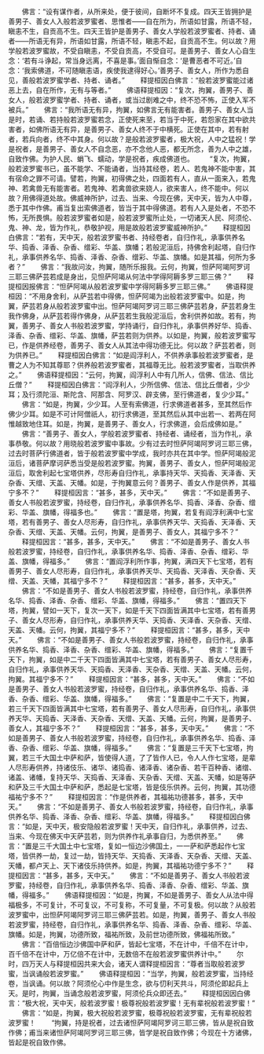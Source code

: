 <!-- { "loadSidebar": true } -->
　　佛言：“设有谋作者，从所来处，便于彼间，自断坏不复成。四天王皆拥护是善男子、善女人入般若波罗蜜者、思惟者——自在所为，所语如甘露，所语不轻，瞋恚不生，自贡高不生。四天王皆护是善男子、善女人学般若波罗蜜者、持者、诵者——所语无有异，所语如甘露，所语不轻，瞋恚不起，自贡高不生。何以故？用学般若波罗蜜故，不受自瞋恚，不受自贡高，不受自可。是善男子、善女人心自生念：‘若有斗诤起，常当身远离，不喜是事。’面自惭自念：‘是曹恶者不可近。’自念：‘我索佛道，不可随瞋恚语，疾使我逮得好心。’善男子、善女人，所作为悉自见，善般若波罗蜜学者、持者、诵者。”
　　释提桓因白佛言：“般若波罗蜜能过诸恶上去，自在所作，无有与等者。”
　　佛语释提桓因：“复次，拘翼，善男子、善女人，般若波罗蜜学者、持者、诵者，或当过剧难之中，终不恐不怖，正使入军不被兵。”
　　佛言：“我所语无有异，拘翼，如佛言无有能害者。善男子、善女人当是时，若诵、若持般若波罗蜜若念，正使死来至，若当于中死，若怨家在其中欲共害者，如佛所语无有异，是善男子、善女人终不于中横死。正使在其中，若有射者，若兵向者，终不中其身。何以故？是般若波罗蜜者，极大祝，人中之猛祝！学是祝者，是善男子、善女人不自念恶，亦不念他人恶，都无所念，善为人中之雄，自致作佛。为护人民、蜎飞、蠕动，学是祝者，疾成佛道也。
　　“复次，拘翼，般若波罗蜜书已，虽不能学、不能诵者，当持其经卷，若人、若鬼神不能中害，其有宿命之罪不可请。譬若，拘翼，初得佛之处，四面若有人，直从一面来入，若鬼神、若禽兽无有能害者。若鬼神、若禽兽欲来娆人，欲来害人，终不能中。何以故？用佛得道处故。佛威神所护，过去、当来、今现在佛，天中天，皆为人中尊，悉于其中作佛。甫当复出索佛道者，皆当于其中得佛道。若有人入是处者，不恐不怖，无所畏惧。般若波罗蜜者如是，般若波罗蜜所止处，一切诸天人民、阿须伦、鬼、神、龙，皆为作礼，恭敬护视，用是故般若波罗蜜威神所护。”
　　释提桓因白佛言：“若有，天中天，般若波罗蜜书者、持经卷者，自归作礼，承事供养名华、捣香、泽香、杂香、缯彩、华盖、旗幡；若般泥洹后，持佛舍利起塔，自归作礼，承事供养名华、捣香、泽香、杂香、缯彩、华盖、旗幡。如是其福，何所为多者？”
　　佛言：“我故问汝，拘翼，随所乐报我。云何，拘翼，怛萨阿竭阿罗诃三耶三佛萨芸若成是身出，见怛萨阿竭从何法中学得阿耨多罗三耶三佛？”
　　释提桓因报佛言：“怛萨阿竭从般若波罗蜜中学得阿耨多罗三耶三佛。”
　　佛语释提桓因：“不用身舍利，从萨芸若中得佛，怛萨阿竭为出般若波罗蜜中。如是，拘翼，萨芸若身从般若波罗蜜中出。怛萨阿竭阿罗诃三耶三佛萨芸若身，萨芸若身生我作佛身，从萨芸若得作佛身，从萨芸若生我般泥洹后，舍利供养如故。若有，拘翼，善男子、善女人书般若波罗蜜，学持诵行，自归作礼，承事供养好华、捣香、泽香、杂香、缯彩、华盖、旗幡，萨芸若则为供养。以如是，拘翼，般若波罗蜜写已，作是供养经卷，善男子、善女人从其法中得功德无比。何以故？萨芸若者，则为供养已。”
　　释提桓因白佛言：“如是阎浮利人，不供养承事般若波罗蜜者，是曹之人为不知其尊耶？供养般若波罗蜜者，其福尊无比。般若波罗蜜者，当取供养之。”
　　佛语释提桓因：“云何，拘翼，阎浮利人中有几所人，信佛、信法、信比丘僧？”
　　释提桓因白佛言：“阎浮利人，少所信佛、信法、信比丘僧者，少少耳；及行须陀洹、斯陀含、阿那含、阿罗汉、辟支佛，至行佛道者，复少少耳。”
　　佛言：“如是，拘翼，少少耳。人至有索佛道，行求佛道者甚多，至其然后作佛少少耳。如是不可计阿僧祇人，初行求佛道，至其然后从其中出若一、若两在阿惟越致地住耳。如是，拘翼，是善男子、善女人，行求佛道，会后成佛如是。”
　　佛言：“善男子、善女人，学般若波罗蜜者、持经者、诵经者，当为作礼，承事恭敬。何以故？用晓般若波罗蜜中事故。少有过去时怛萨阿竭阿罗诃三耶三佛，过去时菩萨行佛道者，皆于般若波罗蜜中学成，我时亦共在其中学。怛萨阿竭般泥洹后，诸菩萨摩诃萨悉当受是般若波罗蜜。拘翼，善男子、善女人，怛萨阿竭般泥洹后，取舍利起七宝塔供养，尽形寿自归作礼，承事持天华、天捣香、天泽香、天杂香、天缯、天盖、天幡。如是，于拘翼意云何？善男子、善女人作是供养，其福宁多不？”
　　释提桓因言：“甚多，甚多，天中天。”
　　佛言：“不如是善男子、善女人书般若波罗蜜，持经卷，自归作礼，承事供养名华、捣香、泽香、杂香、缯彩、华盖、旗幡，得福多也。”
　　佛言：“置是塔，拘翼，若复有阎浮利满中七宝塔，若有善男子、善女人尽形寿，自归作礼，承事供养天华、天捣香、天泽香、天杂香、天缯、天盖、天幡。云何，拘翼，是善男子、善女人，其福宁多不？”
　　释提桓因言：“甚多，甚多，天中天。”
　　佛言：“不如是善男子、善女人书般若波罗蜜，持经卷，自归作礼，承事供养名华、捣香、泽香、杂香、缯彩、华盖、旗幡，得福多。”
　　佛言：“置阎浮利所作事，拘翼，满四天下七宝塔，若有善男子、善女人尽形寿，自归作礼，承事供养天华、天捣香、天泽香、天杂香、天缯、天盖、天幡，其福宁多不？”
　　释提桓因言：“甚多，甚多，天中天。”
　　佛言：“不如是善男子、善女人书般若波罗蜜，持经卷，自归作礼，承事供养名华、捣香、泽香、杂香、缯彩、华盖、旗幡，得福多。”
　　佛言：“置四天下塔，拘翼，譬如一天下，复次一天下，如是千天下四面皆满其中七宝塔，若有善男子、善女人尽形寿，自归作礼，承事供养天华、天捣香、天泽香、天杂香、天缯、天盖、天幡。云何，拘翼，其福宁多不？”
　　释提桓因言：“甚多，甚多，天中天。”
　　佛言：“不如是善男子、善女人书般若波罗蜜，持经卷，自归作礼，承事供养名华、捣香、泽香、杂香、缯彩、华盖、旗幡，得福多。”
　　佛言：“复置千天下，拘翼，如是中二千天下四面皆满其中七宝塔，若有善男子、善女人尽形寿，自归作礼，承事供养天华、天捣香、天泽香、天杂香、天缯、天盖、天幡。云何，拘翼。其福宁多不？”
　　释提桓因言：“甚多，甚多，天中天。”
　　佛言：“不如是善男子、善女人书般若波罗蜜，持经卷，自归作礼，承事供养名华、捣香、泽香、杂香、缯彩、华盖、旗幡，得福多。”
　　佛言：“复置是中二千天下，拘翼，若三千天下四面皆满其中七宝塔，若有善男子、善女人尽形寿，自归作礼，承事供养天华、天捣香、天泽香、天杂香、天缯、天盖、天幡。云何，拘翼，是善男子、善女人，其福宁多不？”
　　释提桓因言：“甚多，甚多，天中天。”
　　佛言：“不如是善男子、善女人书般若波罗蜜，持经卷，自归作礼，承事供养名华、捣香、泽香、杂香、缯彩、华盖、旗幡，得福多。”
　　佛言：“复置是三千天下七宝塔，拘翼，若三千大国土中萨和萨，皆使得人道，了了皆作人已，令人人作七宝塔，是辈人尽形寿供养，持诸伎乐、诸华、诸捣香、诸泽香、诸杂香、若干百种香、诸缯、诸盖、诸幡，复持天华、天捣香、天泽香、天杂香、天缯、天盖、天幡，如是等萨和萨及三千大国土中萨和萨，悉起是七宝塔，皆是伎乐供养。云何，拘翼，其功德福祐宁多不？”
　　释提桓因言：“作是供养者，其福祐功德甚多，甚多，天中天。”
　　佛言：“不如是善男子、善女人书般若波罗蜜，持经卷，自归作礼，承事供养名华、捣香、泽香、杂香、缯彩、华盖、旗幡，得福多。”
　　释提桓因白佛言：“如是，天中天，极安隐般若波罗蜜！天中天，自归作礼，承事供养，过去、当来、今现在佛天中天萨芸若，则为供养作礼承事自归，为悉供养至。”
　　佛言：“置是三千大国土中七宝塔，复如一恒边沙佛国土，一一萨和萨悉起作七宝塔，皆供养一劫，复过一劫，皆持天华、天捣香、天泽香、天杂香、天缯、天盖、天幡，都卢天上、天下诸伎乐持供养。如是，拘翼，其福祐功德宁多不？”
　　释提桓因言：“甚多，甚多，天中天。”
　　佛言：“不如是善男子、善女人书般若波罗蜜，持经卷，自归作礼，承事供养名华、捣香、泽香、杂香、缯彩、华盖、旗幡，得福多。”
　　佛语释提桓因：“如是，拘翼，不如是善男子、善女人从法中得福极多，不可复计，不可复议，不可复称，不可复量，不可复极。何以故？从般若波罗蜜中，出怛萨阿竭阿罗诃三耶三佛萨芸若。如是，拘翼，善男子、善女人书般若波罗蜜，持经卷，自归作礼，承事供养名华、捣香、泽香、杂香、缯彩、华盖、旗幡。如是，拘翼，功德所致，福祐所致，及前世功德所致，佛福祐所致。”
　　佛言：“百倍恒边沙佛国中萨和萨，皆起七宝塔，不在计中，千倍不在计中，百千倍不在计中，万亿倍不在计中，无数倍不在般若波罗蜜供养计中。”
　　尔时，四万天人与释提桓因共来大会，诸天人谓释提桓因言：“尊者当取般若波罗蜜，当讽诵般若波罗蜜。”
　　佛语释提桓因：“当学，拘翼，般若波罗蜜，当持经卷，当讽诵。何以故？阿须伦心中作是生念，欲与忉利天共斗，阿须伦即起兵上天。是时，拘翼，当诵念般若波罗蜜，阿须伦兵众即还去。”
　　释提桓因因白佛言：“极大祝，天中天，般若波罗蜜！极尊祝般若波罗蜜！无有辈祝般若波罗蜜！”
　　佛言：“如是，拘翼，极大祝般若波罗蜜，极尊祝般若波罗蜜，无有辈祝般若波罗蜜！
　　“拘翼，持是祝者，过去诸怛萨阿竭阿罗诃三耶三佛，皆从是祝自致作佛；甫当来诸怛萨阿竭阿罗诃三耶三佛，皆学是祝自致作佛；今现在十方诸佛，皆起是祝自致作佛。

